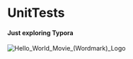 # UnitTests 

#### Just exploring Typora

![Hello_World_Movie_(Wordmark)_Logo](C:\Users\iFran\Documents\UnitTests\Hello_World_Movie_(Wordmark)_Logo.png)

